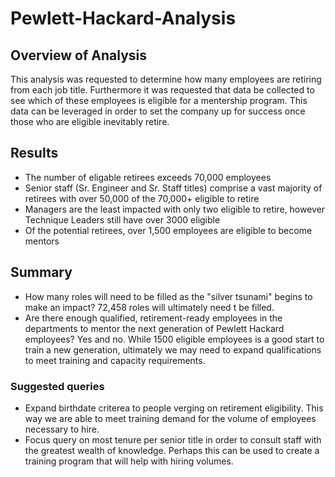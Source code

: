 # Pewlett-Hackard-Analysis
## Overview of Analysis
This analysis was requested to determine how many employees are retiring from each job title. Furthermore it was requested that data be collected to see which of these employees is eligible for a mentership program. This data can be leveraged in order to set the company up for success once those who are eligible inevitably retire. 

## Results
* The number of eligable retirees exceeds 70,000 employees
* Senior staff (Sr. Engineer and Sr. Staff titles) comprise a vast majority of retirees with over 50,000 of the 70,000+ eligible to retire
* Managers are the least impacted with only two eligible to retire, however Technique Leaders still have over 3000 eligible
* Of the potential retirees, over 1,500 employees are eligible to become mentors

## Summary
* How many roles will need to be filled as the "silver tsunami" begins to make an impact? 72,458 roles will ultimately need t be filled.
* Are there enough qualified, retirement-ready employees in the departments to mentor the next generation of Pewlett Hackard employees? Yes and no. While 1500 eligible employees is a good start to train a new generation, ultimately we may need to expand qualifications to meet training and capacity requirements.

### Suggested queries 
* Expand birthdate criterea to people verging on retirement eligibility. This way we are able to meet training demand for the volume of employees necessary to hire. 
* Focus query on most tenure per senior title in order to consult staff with the greatest wealth of knowledge. Perhaps this can be used to create a training program that will help with hiring volumes.
